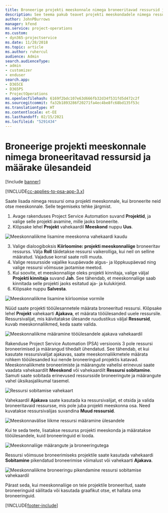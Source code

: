 ```yaml
---
title: Broneerige projekti meeskonnale nimega broneeritavad ressursid ja määrake ülesandeid
description: See teema pakub teavet projekti meeskondadele nimega ressursside broneerimise ja nende ülesannetele määramise kohta.
author: JohnPBurrows
manager: kfend
ms.service: project-operations
ms.custom:
- dyn365-projectservice
ms.date: 11/28/2018
ms.topic: article
ms.author: ruhercul
audience: Admin
search.audienceType:
- admin
- customizer
- enduser
search.app:
- D365CE
- D365PS
- ProjectOperations
ms.openlocfilehash: 6169f2bdc107e63d666fb32d34f531fd5d472c2f
ms.sourcegitcommit: fa32b1893286f20271fa4ec4be8fc68bd135f53c
ms.translationtype: HT
ms.contentlocale: et-EE
ms.lasthandoff: 02/15/2021
ms.locfileid: "5291434"
---
```

# <a name="book-named-bookable-resources-to-a-project-team-and-assign-tasks"></a>Broneerige projekti meeskonnale nimega broneeritavad ressursid ja määrake ülesandeid 

[!include [banner](../includes/psa-now-project-operations.md)]

[!INCLUDE[cc-applies-to-psa-app-3.x](../includes/cc-applies-to-psa-app-3x.md)]

Saate lisada nimega ressursi oma projekti meeskonnale, kui broneerite neid otse meeskonnale. Selle tegemiseks tehke järgmist.

1. Avage rakenduses Project Service Automation suvand **Projektid**, ja valige selle projekti avamine, mille jaoks broneerite.
2. Klõpsake lehel **Projekt** vahekaardil **Meeskond** nuppu **Uus**. 

![Meeskonnaliikme lisamine meeskonna vahekaardi kaudu](media/RM-how-to-1.png)

3. Valige dialoogiboksis **Kiirloomine: projekti meeskonnaliige** broneeritav ressurss. Välja **Roll** täidetakse ressursi vaikerolliga, kui neil on selline määratud. Vajaduse korral saate rolli muuta. 
4. Valige ressursside vajalike kuupäevade algus- ja lõppkuupäevad ning valige ressursi võimsuse jaotamise meetod. 
5. Kui soovite, et meeskonnaliige oleks projekti kinnitaja, valige väljal **Projekti kinnitaja** suvand **Jah**. See tähendab, et meeskonnaliige saab kinnitada selle projekti jaoks esitatud aja- ja kulukirjeid. 
6. Klõpsake nuppu **Salvesta**.

![Meeskonnaliikme lisamine kiirloomise vormile](media/RM-how-to-2.png)


Nüüd saate projekti tööülesannetele määrata broneeritud ressursi. Klõpsake lehel **Projekt** vahekaarti **Ajakava**, et määrata tööülesanded uuele ressursile. Ressursivalijat, mis käivitatakse ülesande ruudustikus väljal **Ressursid**, kuvab meeskonnaliikmed, keda saate valida.

![Meeskonnaliikme määramine tööülesandele ajakava vahekaardil](media/RM-how-to-3.png)

Rakenduse Project Service Automation (PSA) versioonis 3 pole ressursi broneerimised ja määrangud tihedalt ühendatud. See tähendab, et kui kasutate ressursivalijat ajakavas, saate meeskonnaliikmetele määrata rohkem tööülesanded kui nende broneeringud projektis katavad.
Meeskonnaliikmete broneerimiste ja määrangute vahelisi erinevusi saate vaadata vahekaardilt **Meeskond** või vahekaardilt **Ressursi sobitamine**. Samuti saate sobitada erinevused ressursside broneeringute ja määrangute vahel üksikasjalikumal tasemel.

![Ressursi sobitamise vahekaart](media/RM-how-to-4.png)

Vahekaardil **Ajakava** saate kasutada ka ressursivalijat, et otsida ja valida broneeritavaid ressursse, mis pole juba projekti meeskonna osa. Need kuvatakse ressursivalijas suvandina **Muud ressursid**.

![Meeskonnavälise liikme ressursi määramine ülesandele](media/RM-how-to-5.png)

Kui te seda teete, lisatakse ressurss projekti meeskonda ja määratakse tööülesandele, kuid broneeringuid ei looda.

![Meeskonnaliige määrangute ja broneeringutega](media/RM-how-to-6.png)

Ressursi võimsuse broneerimiseks projektile saate kasutada vahekaardi **Sobitamine** pikendatud broneerimise võimalust või vahekaarti **Ajakava**.

![Meeskonnaliikme broneeringu pikendamine ressursi sobitamise vahekaardil](media/RM-how-to-7.png)

Pärast seda, kui meeskonnaliige on teie projektile broneeritud, saate broneeringuid säilitada või kasutada graafikut otse, et hallata oma broneeringuid.


[!INCLUDE[footer-include](../includes/footer-banner.md)]